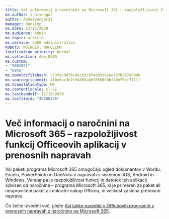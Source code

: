 ```yaml
---
title: Več informacij o naročnini na Microsoft 365 – razpoložljivost funkcij Officeovih aplikacij v prenosnih napravah
ms.author: v-aiyengar
author: AshaIyengar21
manager: dansimp
ms.date: 12/15/2020
ms.audience: Admin
ms.topic: article
ms.service: o365-administration
ROBOTS: NOINDEX, NOFOLLOW
localization_priority: Normal
ms.collection: Adm_O365
ms.custom:
- "9003891"
- "6945"
ms.openlocfilehash: c73fec987bc9ec63c97ee05962ee16fb857e809b
ms.sourcegitcommit: 4fbe6ac3b7c94303ab0f85807d6f49e70cf7721f
ms.translationtype: MT
ms.contentlocale: sl-SI
ms.lasthandoff: 12/15/2020
ms.locfileid: "49680376"
---
```

# <a name="learn-about-microsoft-365-subscriptionbased-availability-of-office-apps-features-on-mobile-devices"></a>Več informacij o naročnini na Microsoft 365 – razpoložljivost funkcij Officeovih aplikacij v prenosnih napravah

Vsi paketi programa Microsoft 365 omogočajo ogled dokumentov v Wordu, Excelu, PowerPointu in OneNotu v napravah s sistemom iOS, Android in Windows. Vendar pa je razpoložljivost funkcij in datotek teh aplikacij odvisen od naročnine – programa Microsoft 365, ki je primeren za paket ali neupravičeni paket ali enkratni nakup Officea, in velikost zaslona prenosne naprave.

Če želite izvedeti več, glejte [Kaj lahko naredite v Officeovih programih v prenosnih napravah z naročnino na Microsoft 365](https://go.microsoft.com/fwlink/?linkid=2135575). 
